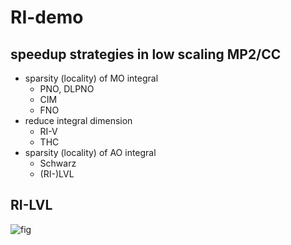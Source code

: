 # RI-demo

## speedup strategies in low scaling MP2/CC
* sparsity (locality) of MO integral
  + PNO, DLPNO
  + CIM
  + FNO
* reduce integral dimension
  + RI-V
  + THC
* sparsity (locality) of AO integral
  + Schwarz
  + (RI-)LVL

## RI-LVL

![fig](https://github.com/hebrewsnabla/RI-demo/blob/main/test.png)

